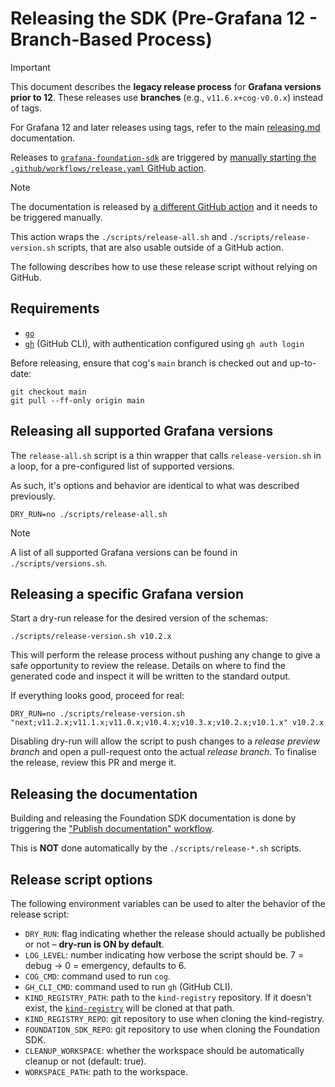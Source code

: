 # Releasing the SDK (Pre-Grafana 12 - Branch-Based Process)

> [!IMPORTANT]
> This document describes the **legacy release process** for **Grafana versions prior to 12**.
> These releases use **branches** (e.g., `v11.6.x+cog-v0.0.x`) instead of tags.
>
> For Grafana 12 and later releases using tags, refer to the main [releasing.md](./releasing.md) documentation.

Releases to [`grafana-foundation-sdk`](https://github.com/grafana/grafana-foundation-sdk/)
are triggered by [manually starting the `.github/workflows/release.yaml` GitHub action](https://github.com/grafana/grafana-foundation-sdk/actions/workflows/release.yaml).

> [!NOTE]
> The documentation is released by [a different GitHub action](https://github.com/grafana/grafana-foundation-sdk/actions/workflows/docs.yaml)
> and it needs to be triggered manually.

This action wraps the `./scripts/release-all.sh` and `./scripts/release-version.sh`
scripts, that are also usable outside of a GitHub action.

The following describes how to use these release script without relying on GitHub.

## Requirements

* [`go`](https://go.dev/doc/install)
* [`gh`](https://cli.github.com/) (GitHub CLI), with authentication configured using `gh auth login`

Before releasing, ensure that cog's `main` branch is checked out and up-to-date:

```console
git checkout main
git pull --ff-only origin main
```

## Releasing all supported Grafana versions

The `release-all.sh` script is a thin wrapper that calls `release-version.sh`
in a loop, for a pre-configured list of supported versions.

As such, it's options and behavior are identical to what was described previously.

```console
DRY_RUN=no ./scripts/release-all.sh
```

> [!NOTE]
> A list of all supported Grafana versions can be found in `./scripts/versions.sh`.

## Releasing a specific Grafana version

Start a dry-run release for the desired version of the schemas:

```console
./scripts/release-version.sh v10.2.x
```

This will perform the release process without pushing any change to give a safe opportunity to review the release.
Details on where to find the generated code and inspect it will be written to the standard output.

If everything looks good, proceed for real:

```console
DRY_RUN=no ./scripts/release-version.sh "next;v11.2.x;v11.1.x;v11.0.x;v10.4.x;v10.3.x;v10.2.x;v10.1.x" v10.2.x
```

Disabling dry-run will allow the script to push changes to a *release preview branch* and open a pull-request onto the
actual *release branch*. To finalise the release, review this PR and merge it.

## Releasing the documentation

Building and releasing the Foundation SDK documentation is done by triggering the ["Publish documentation" workflow](https://github.com/grafana/grafana-foundation-sdk/actions/workflows/docs.yaml).

This is **NOT** done automatically by the `./scripts/release-*.sh` scripts.

## Release script options

The following environment variables can be used to alter the behavior of the release script:

* `DRY_RUN`: flag indicating whether the release should actually be published or not – **dry-run is ON by default**.
* `LOG_LEVEL`: number indicating how verbose the script should be. 7 = debug -> 0 = emergency, defaults to 6.
* `COG_CMD`: command used to run `cog`.
* `GH_CLI_CMD`: command used to run `gh` (GitHub CLI).
* `KIND_REGISTRY_PATH`: path to the `kind-registry` repository. If it doesn't exist, the [`kind-registry`](https://github.com/grafana/kind-registry/) will be cloned at that path.
* `KIND_REGISTRY_REPO`: git repository to use when cloning the kind-registry.
* `FOUNDATION_SDK_REPO`: git repository to use when cloning the Foundation SDK.
* `CLEANUP_WORKSPACE`: whether the workspace should be automatically cleanup or not (default: true).
* `WORKSPACE_PATH`: path to the workspace.
